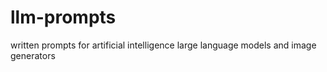 # llm-prompts
written prompts for artificial intelligence large language models and image generators
